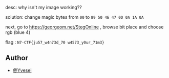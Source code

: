 desc: why isn't my image working??

solution: change magic bytes from ``00`` to ``89 50 4E 47 0D 0A 1A 0A`` 

next, go to https://georgeom.net/StegOnline , browse bit place and choose rgb (blue 4)

flag : ``N7-CTF{ju57_w4n73d_70 w4573_y0ur_71m3}``

## Author

- [@Yvesei](https://github.com/Yvesei)
